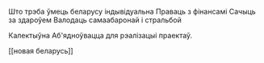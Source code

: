 Што трэба ўмець беларусу індывідуальна
Праваць з фінансамі
Сачыць за здароўем
Валодаць самаабаронай і стральбой

Калектыўна
Аб'ядноўвацца для рэалізацыі праектаў.

[[новая беларусь]]
